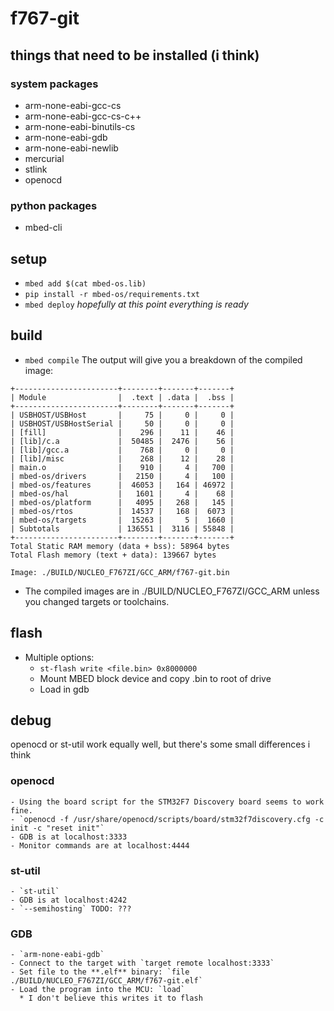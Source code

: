 # f767-git

## things that need to be installed (i think)

### system packages
  - arm-none-eabi-gcc-cs
  - arm-none-eabi-gcc-cs-c++
  - arm-none-eabi-binutils-cs
  - arm-none-eabi-gdb
  - arm-none-eabi-newlib
  - mercurial
  - stlink
  - openocd

### python packages
  - mbed-cli

## setup
  - `mbed add $(cat mbed-os.lib)`
  - `pip install -r mbed-os/requirements.txt`
  - `mbed deploy`
  _hopefully at this point everything is ready_

## build
  - `mbed compile`
  The output will give you a breakdown of the compiled image:
  ```
  +-----------------------+--------+-------+-------+
  | Module                |  .text | .data |  .bss |
  +-----------------------+--------+-------+-------+
  | USBHOST/USBHost       |     75 |     0 |     0 |
  | USBHOST/USBHostSerial |     50 |     0 |     0 |
  | [fill]                |    296 |    11 |    46 |
  | [lib]/c.a             |  50485 |  2476 |    56 |
  | [lib]/gcc.a           |    768 |     0 |     0 |
  | [lib]/misc            |    268 |    12 |    28 |
  | main.o                |    910 |     4 |   700 |
  | mbed-os/drivers       |   2150 |     4 |   100 |
  | mbed-os/features      |  46053 |   164 | 46972 |
  | mbed-os/hal           |   1601 |     4 |    68 |
  | mbed-os/platform      |   4095 |   268 |   145 |
  | mbed-os/rtos          |  14537 |   168 |  6073 |
  | mbed-os/targets       |  15263 |     5 |  1660 |
  | Subtotals             | 136551 |  3116 | 55848 |
  +-----------------------+--------+-------+-------+
  Total Static RAM memory (data + bss): 58964 bytes
  Total Flash memory (text + data): 139667 bytes

  Image: ./BUILD/NUCLEO_F767ZI/GCC_ARM/f767-git.bin
  ```

  - The compiled images are in ./BUILD/NUCLEO_F767ZI/GCC_ARM unless you changed targets or toolchains.

## flash
  - Multiple options:
    * `st-flash write <file.bin> 0x8000000`
    * Mount MBED block device and copy .bin to root of drive
    * Load in gdb
## debug
  openocd or st-util work equally well, but there's some small differences i think
  ### openocd
    - Using the board script for the STM32F7 Discovery board seems to work fine.
    - `openocd -f /usr/share/openocd/scripts/board/stm32f7discovery.cfg -c init -c "reset init"`
    - GDB is at localhost:3333
    - Monitor commands are at localhost:4444
  ### st-util
    - `st-util`
    - GDB is at localhost:4242
    - `--semihosting` TODO: ???
  ### GDB
    - `arm-none-eabi-gdb`
    - Connect to the target with `target remote localhost:3333`
    - Set file to the **.elf** binary: `file ./BUILD/NUCLEO_F767ZI/GCC_ARM/f767-git.elf`
    - Load the program into the MCU: `load`
      * I don't believe this writes it to flash
